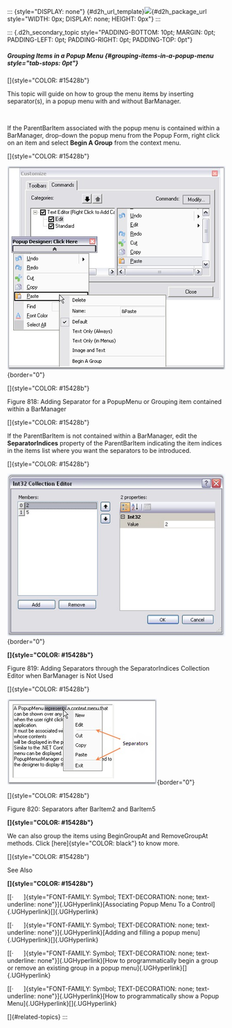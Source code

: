 ::: {style="DISPLAY: none"}
[](ms-xhelp:///?Id=d2h_url_template){#d2h_url_template}![](!package_url!){#d2h_package_url style="WIDTH: 0px; DISPLAY: none; HEIGHT: 0px"}
:::

::: {.d2h_secondary_topic style="PADDING-BOTTOM: 10pt; MARGIN: 0pt; PADDING-LEFT: 0pt; PADDING-RIGHT: 0pt; PADDING-TOP: 0pt"}
##### Grouping Items in a Popup Menu {#grouping-items-in-a-popup-menu style="tab-stops: 0pt"}

[]{style="COLOR: #15428b"} 

This topic will guide on how to group the menu items by inserting separator(s), in a popup menu with and without BarManager.

 

If the ParentBarItem associated with the popup menu is contained within a BarManager, drop-down the popup menu from the Popup Form, right click on an item and select **Begin A Group** from the context menu.

[]{style="COLOR: #15428b"} 

![](ImagesExt/image76_806.jpg){border="0"}

[]{style="COLOR: #15428b"} 

Figure 818: Adding Separator for a PopupMenu or Grouping item contained within a BarManager

[]{style="COLOR: #15428b"} 

If the ParentBarItem is not contained within a BarManager, edit the **SeparatorIndices** property of the ParentBarItem indicating the item indices in the items list where you want the separators to be introduced.

[]{style="COLOR: #15428b"} 

![](ImagesExt/image76_807.jpg){border="0"}

**[]{style="COLOR: #15428b"}** 

Figure 819: Adding Separators through the SeparatorIndices Collection Editor when BarManager is Not Used

[]{style="COLOR: #15428b"} 

![](ImagesExt/image76_808.jpg){border="0"}

[]{style="COLOR: #15428b"} 

Figure 820: Separators after BarItem2 and BarItem5

**[]{style="COLOR: #15428b"}** 

We can also group the items using BeginGroupAt and RemoveGroupAt methods. Click [here]{style="COLOR: black"} to know more.

[]{style="COLOR: #15428b"} 

See Also

**[]{style="COLOR: #15428b"}** 

[[·      ]{style="FONT-FAMILY: Symbol; TEXT-DECORATION: none; text-underline: none"}]{.UGHyperlink}[Associating Popup Menu To a Control]{.UGHyperlink}[]{.UGHyperlink}

[[·      ]{style="FONT-FAMILY: Symbol; TEXT-DECORATION: none; text-underline: none"}]{.UGHyperlink}[Adding and filling a popup menu]{.UGHyperlink}[]{.UGHyperlink}

[[·      ]{style="FONT-FAMILY: Symbol; TEXT-DECORATION: none; text-underline: none"}]{.UGHyperlink}[How to programmatically begin a group or remove an existing group in a popup menu]{.UGHyperlink}[]{.UGHyperlink}

[[·      ]{style="FONT-FAMILY: Symbol; TEXT-DECORATION: none; text-underline: none"}]{.UGHyperlink}[How to programmatically show a Popup Menu]{.UGHyperlink}[]{.UGHyperlink}

[]{#related-topics}
:::
